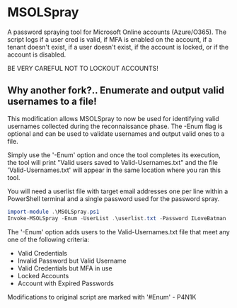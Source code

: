 # MSOLSpray
A password spraying tool for Microsoft Online accounts (Azure/O365). The script logs if a user cred is valid, if MFA is enabled on the account, if a tenant doesn't exist, if a user doesn't exist, if the account is locked, or if the account is disabled.

BE VERY CAREFUL NOT TO LOCKOUT ACCOUNTS!

## Why another fork?.. Enumerate and output valid usernames to a file!
This modification allows MSOLSpray to now be used for identifying valid usernames collected during the reconnaissance phase. The -Enum flag is optional and can be used to validate usernames and output valid ones to a file.

Simply use the '-Enum' option and once the tool completes its execution, the tool will print "Valid users saved to Valid-Usernames.txt" and the file 'Valid-Usernames.txt' will appear in the same location where you ran this tool.

You will need a userlist file with target email addresses one per line within a PowerShell terminal and a single password used for the password spray.

```PowerShell
import-module .\MSOLSpray.ps1
Invoke-MSOLSpray -Enum -UserList .\userlist.txt -Password ILoveBatman
```

The '-Enum' option adds users to the Valid-Usernames.txt file that meet any one of the following criteria: 
  - Valid Credentials
  - Invalid Password but Valid Username
  - Valid Credentials but MFA in use
  - Locked Accounts
  - Account with Expired Passwords

Modifications to original script are marked with '#Enum' - P4N1K
